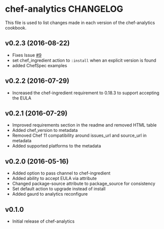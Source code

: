 # chef-analytics CHANGELOG

This file is used to list changes made in each version of the chef-analytics cookbook.

## v0.2.3 (2016-08-22)

- Fixes Issue [#9](https://github.com/chef-cookbooks/chef-analytics/issues/9)
- set chef_ingredient action to `:install` when an explicit version is found
- added ChefSpec examples

## v0.2.2 (2016-07-29)

- Increased the chef-ingredient requirement to 0.18.3 to support accepting the EULA

## v0.2.1 (2016-07-29)

- Improved requirements section in the readme and removed HTML table
- Added chef_version to metadata
- Removed Chef 11 compatibility around issues_url and source_url in metadata
- Added supported platforms to the metadata

## v0.2.0 (2016-05-16)

- Added option to pass channel to chef-ingredient
- Added ability to accept EULA via attribute
- Changed package-source attribute to package_source for consistency
- Set default action to upgrade instead of install
- Added gaurd to analytics reconfigure

## v0.1.0

- Initial release of chef-analytics
